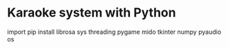 # Karaoke system with Python

import
pip install librosa sys threading pygame mido tkinter numpy pyaudio os
